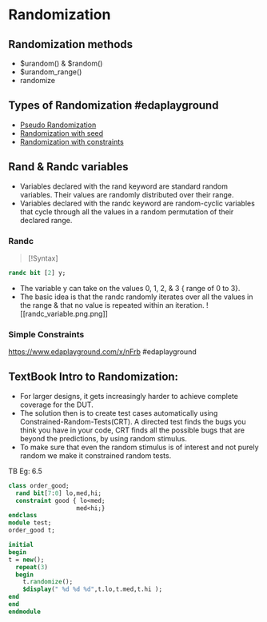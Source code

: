 # Randomization

## Randomization methods
- $urandom() & $random()
- $urandom_range() 
-  randomize
## Types of Randomization #edaplayground 
- [Pseudo Randomization](https://www.edaplayground.com/x/VPbN)
- [Randomization with seed](https://www.edaplayground.com/x/hGis)
- [Randomization with constraints](https://www.edaplayground.com/x/btHJ)
## Rand & Randc variables
- Variables declared with the rand keyword are standard random variables. Their values are randomly distributed over their range.
- Variables declared with the randc keyword are random-cyclic variables that cycle through all the values in a random permutation of their declared range.
### Randc

>[!Syntax]
``` sv
randc bit [2] y;
```

- The variable y can take on the values 0, 1, 2, & 3 { range of 0 to 3}.
- The basic idea is that the randc randomly iterates over all the values in the range & that no value is repeated within an iteration.
![[randc_variable.png.png]]

### Simple Constraints
https://www.edaplayground.com/x/nFrb  #edaplayground 


## TextBook Intro to Randomization:
- For larger designs, it gets increasingly harder to achieve complete coverage for the DUT.
- The solution then is to create test cases automatically using Constrained-Random-Tests(CRT). A directed test finds the bugs you think you have in your code, CRT finds all the possible bugs that are beyond the predictions, by using random stimulus.
- To make sure that even the random stimulus is of interest and not purely random we make it constrained random tests.



















 TB Eg: 6.5
```sv
class order_good;
  rand bit[7:0] lo,med,hi;
  constraint good { lo<med;
                   med<hi;}
endclass
module test;
order_good t;

initial
begin
t = new();
  repeat(3)
  begin
    t.randomize();
    $display(" %d %d %d",t.lo,t.med,t.hi ); 
end
end
endmodule
```
